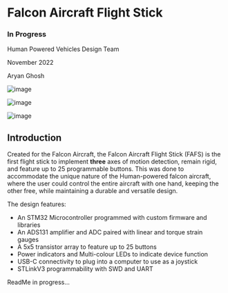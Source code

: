 # Falcon Aircraft Flight Stick
### In Progress

Human Powered Vehicles Design Team

November 2022

Aryan Ghosh

![image](https://github.com/user-attachments/assets/08623503-486a-40a5-aa58-99aede456de0)

![image](https://github.com/user-attachments/assets/f7a6a389-f91c-4039-a558-97fb62fedcd4)

![image](https://github.com/user-attachments/assets/13b869fa-0417-47e1-9e46-4401be313791)



## Introduction
Created for the Falcon Aircraft, the Falcon Aircraft Flight Stick (FAFS) is the first flight stick to implement **three** axes of motion detection, remain rigid, and feature up to 25 programmable buttons. This was done to accommodate the unique nature of the Human-powered falcon aircraft, where the user could control the entire aircraft with one hand, keeping the other free, while maintaining a durable and versatile design. 

The design features:
- An STM32 Microcontroller programmed with custom firmware and libraries
- An ADS131 amplifier and ADC paired with linear and torque strain gauges
- A 5x5 transistor array to feature up to 25 buttons
- Power indicators and Multi-colour LEDs to indicate device function
- USB-C connectivity to plug into a computer to use as a joystick
- STLinkV3 programmability with SWD and UART






ReadMe in progress...
